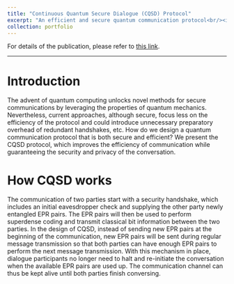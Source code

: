 ```yaml
---
title: "Continuous Quantum Secure Dialogue (CQSD) Protocol"
excerpt: "An efficient and secure quantum communication protocol<br/><img src='/images/CQSD.png' width='500'>"
collection: portfolio
---
```


For details of the publication, please refer to [this link](/papers/2019-10-27-CQSD).
<hr>

# Introduction
The advent of quantum computing unlocks novel methods for secure communications by leveraging the properties of quantum mechanics. Nevertheless, current approaches, although secure, focus less on the efficiency of the protocol and could introduce unnecessary preparatory overhead of redundant handshakes, etc. How do we design a quantum communication protocol that is both secure and efficient? We present the CQSD protocol, which improves the efficiency of communication while guaranteeing the security and privacy of the conversation.

# How CQSD works
The communication of two parties start with a security handshake, which includes an initial eavesdropper check and supplying the other party newly entangled EPR pairs. The EPR pairs will then be used to perform superdense coding and transmit classical bit information between the two parties. In the design of CQSD, instead of sending new EPR pairs at the beginning of the communication, new EPR pairs will be sent during regular message transmission so that both parties can have enough EPR pairs to perform the next message transmission. With this mechanism in place, dialogue participants no longer need to halt and re-initiate the conversation when the available EPR pairs are used up. The communication channel can thus be kept alive until both parties finish conversing.  
